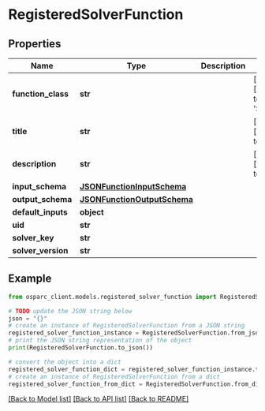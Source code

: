 # RegisteredSolverFunction


## Properties

Name | Type | Description | Notes
------------ | ------------- | ------------- | -------------
**function_class** | **str** |  | [optional] [default to 'SOLVER']
**title** | **str** |  | [optional] [default to '']
**description** | **str** |  | [optional] [default to '']
**input_schema** | [**JSONFunctionInputSchema**](JSONFunctionInputSchema.md) |  | 
**output_schema** | [**JSONFunctionOutputSchema**](JSONFunctionOutputSchema.md) |  | 
**default_inputs** | **object** |  | 
**uid** | **str** |  | 
**solver_key** | **str** |  | 
**solver_version** | **str** |  | 

## Example

```python
from osparc_client.models.registered_solver_function import RegisteredSolverFunction

# TODO update the JSON string below
json = "{}"
# create an instance of RegisteredSolverFunction from a JSON string
registered_solver_function_instance = RegisteredSolverFunction.from_json(json)
# print the JSON string representation of the object
print(RegisteredSolverFunction.to_json())

# convert the object into a dict
registered_solver_function_dict = registered_solver_function_instance.to_dict()
# create an instance of RegisteredSolverFunction from a dict
registered_solver_function_from_dict = RegisteredSolverFunction.from_dict(registered_solver_function_dict)
```
[[Back to Model list]](../README.md#documentation-for-models) [[Back to API list]](../README.md#documentation-for-api-endpoints) [[Back to README]](../README.md)


